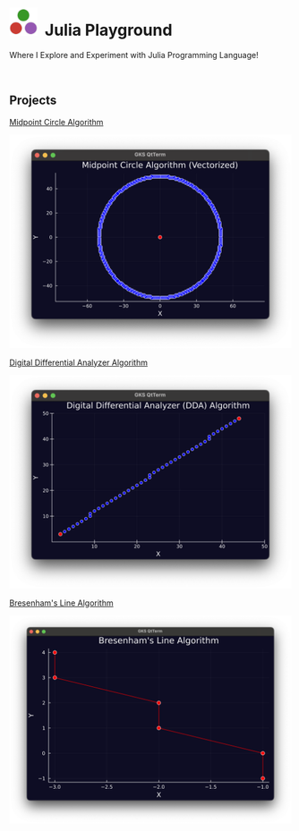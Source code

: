 # <img src="https://github.com/devicons/devicon/blob/master/icons/julia/julia-original.svg" width="50" height="50"/>&nbsp; Julia Playground
Where I Explore and Experiment with Julia Programming Language!

&nbsp;
&nbsp;

## Projects

[Midpoint Circle Algorithm](https://github.com/nsswifter/JuliaPlayground/blob/main/MidpointCircleAlgorithm/MidpointCircleAlgorithm.jl)

<img src="MidpointCircleAlgorithm/MidpointCircleAlgorithmDemo.png">

[Digital Differential Analyzer Algorithm](https://github.com/nsswifter/JuliaPlayground/blob/main/DigitalDifferentialAnalyzerAlgorithm/DigitalDifferentialAnalyzerAlgorithm.jl)

<img src="DigitalDifferentialAnalyzerAlgorithm/DigitalDifferentialAnalyzerAlgorithmDemo.png">

[Bresenham's Line Algorithm](https://github.com/nsswifter/JuliaPlayground/blob/main/BresenhamLineAlgorithm/BresenhamLineAlgorithm.jl)

<img src="BresenhamLineAlgorithm/BresenhamLineAlgorithm.png">
